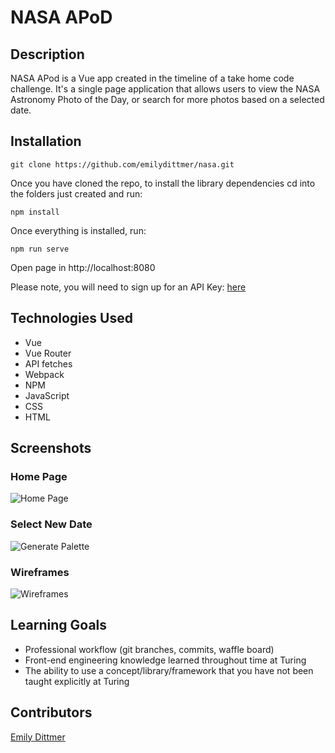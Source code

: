 # NASA APoD

## Description

NASA APod is a Vue app created in the timeline of a take home code challenge. It's a single page application that allows users to view the NASA Astronomy Photo of the Day, or search for more photos based on a selected date.

## Installation

```git clone https://github.com/emilydittmer/nasa.git```

Once you have cloned the repo, to install the library dependencies cd into the folders just created and run:

```npm install```

Once everything is installed, run:

```npm run serve```

Open page in http://localhost:8080

Please note, you will need to sign up for an API Key: [here](https://api.nasa.gov/index.html#apply-for-an-api-key)

## Technologies Used
- Vue
- Vue Router
- API fetches
- Webpack
- NPM
- JavaScript
- CSS
- HTML

## Screenshots
### Home Page
![Home Page](https://github.com/emilydittmer/nasa/blob/master/src/assets/HomeScreen.png)
### Select New Date
![Generate Palette](https://github.com/emilydittmer/nasa/blob/master/src/assets/ViewNewPhotoScreen.png)
### Wireframes
![Wireframes](https://github.com/emilydittmer/nasa/blob/master/src/assets/IMG_1466.HEIC)

## Learning Goals
- Professional workflow (git branches, commits, waffle board)
- Front-end engineering knowledge learned throughout time at Turing
- The ability to use a concept/library/framework that you have not been taught explicitly at Turing

## Contributors
[Emily Dittmer](https://github.com/emilydittmer)
